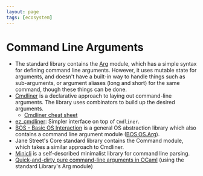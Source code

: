 ```yaml
---
layout: page
tags: [ecosystem]
---
```


# Command Line Arguments

* The standard library contains the
[Arg](https://v2.ocaml.org/api/Arg.html) module,
which has a simple syntax for defining command line arguments.
However, it uses mutable state for arguments,
and doesn't have a built-in way to handle things such as sub-arguments,
or argument aliases (long and short) for the same command, though these things can be done.
* [Cmdliner](https://github.com/dbuenzli/cmdliner) is a declarative approach to
laying out command-line arguments.
The library uses combinators to build up the desired arguments.
  * [Cmdliner cheat sheet](https://github.com/mjambon/cmdliner-cheatsheet)
* [ez_cmdliner](https://ocamlpro.github.io/ez_cmdliner/):
Simpler interface on top of `Cmdliner`.
* [BOS - Basic OS Interaction](https://github.com/dbuenzli/bos) is a general OS abstraction
library which also contains a command line argument module
([BOS.OS.Arg](https://erratique.ch/software/bos/doc/Bos/index.html)).
* Jane Street's Core standard library contains the Command module,
which takes a similar approach to Cmdliner.
* [Minicli](https://github.com/UnixJunkie/minicli)  is a self-described minimalist library
for command line parsing.
* [Quick-and-dirty pure command-line arguments in OCaml](https://dev.to/yawaramin/quick-and-dirty-pure-command-line-arguments-in-ocaml-3hcg) (using the standard Library's Arg module)
